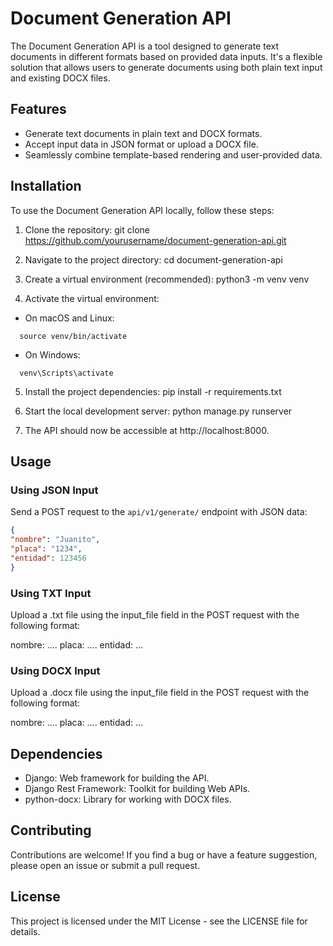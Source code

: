 # Document Generation API

The Document Generation API is a tool designed to generate text documents in different formats based on provided data inputs. It's a flexible solution that allows users to generate documents using both plain text input and existing DOCX files.

## Features

- Generate text documents in plain text and DOCX formats.
- Accept input data in JSON format or upload a DOCX file.
- Seamlessly combine template-based rendering and user-provided data.

## Installation

To use the Document Generation API locally, follow these steps:

1. Clone the repository:
git clone https://github.com/yourusername/document-generation-api.git


2. Navigate to the project directory:
cd document-generation-api


3. Create a virtual environment (recommended):
python3 -m venv venv


4. Activate the virtual environment:
- On macOS and Linux:
```
  source venv/bin/activate
```
- On Windows:
```
  venv\Scripts\activate
```

5. Install the project dependencies:
pip install -r requirements.txt


6. Start the local development server:
python manage.py runserver


7. The API should now be accessible at http://localhost:8000.

## Usage

### Using JSON Input

Send a POST request to the `api/v1/generate/` endpoint with JSON data:

```json
{
"nombre": "Juanito",
"placa": "1234",
"entidad": 123456
}
```
### Using TXT Input

Upload a .txt file using the input_file field in the POST request with the following format:

nombre: ....
placa: ....
entidad: ...

### Using DOCX Input

Upload a .docx file using the input_file field in the POST request with the following format:

nombre: ....
placa: ....
entidad: ...

## Dependencies

- Django: Web framework for building the API.
- Django Rest Framework: Toolkit for building Web APIs.
- python-docx: Library for working with DOCX files.

## Contributing
Contributions are welcome! If you find a bug or have a feature suggestion, please open an issue or submit a pull request.

## License
This project is licensed under the MIT License - see the LICENSE file for details.